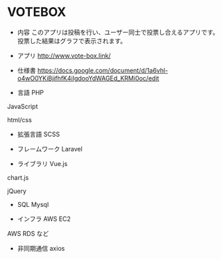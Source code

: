# VOTEBOX
- 内容
このアプリは投稿を行い、ユーザー同士で投票し合えるアプリです。
投票した結果はグラフで表示されます。

-  アプリ
http://www.vote-box.link/

- 仕様書
https://docs.google.com/document/d/1a6vhl-o4wO0YKiBjifhfK4iIgdooYdWAGEd_KRMi0oc/edit

- 言語
PHP

JavaScript

html/css

- 拡張言語
SCSS

- フレームワーク
Laravel

- ライブラリ
Vue.js

chart.js

jQuery

- SQL
Mysql

- インフラ
AWS EC2

AWS RDS など

- 非同期通信
axios

